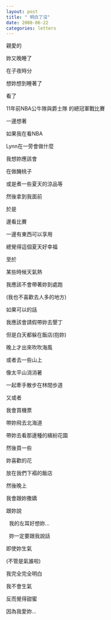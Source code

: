 ```yaml
---
layout: post
title: " 明白了沒"
date: 2008-06-22
categories: letters
---
```



親愛的
 

妳又晚睡了


在子夜時分


想妳想到睡著了


看了


11年前NBA公牛隊與爵士隊
的總冠軍戰比賽


一邊想著


如果我在看NBA


Lynn在一旁會做什麼


我想妳應該會


在做醃桃子


或是煮一些夏天的涼品等


然後拿到我面前


於是


邊看比賽


一邊有東西可以享用


總覺得這個夏天好幸福


至於


某些時候天氣熱


我應該不會帶著妳到處跑


(我也不喜歡去人多的地方)


如果可以的話


我應該會請假帶妳去墾丁


但是白天都躲在飯店(抱妳)


晚上才出來吹吹海風


或者去一些山上


像太平山消消暑


一起牽手散步在林間歩道


又或者


我會買機票


帶妳飛去北海道


帶妳去看那邊種的繽紛花園


然後買一些


妳喜歡的花


放在我們下褟的飯店


然後晚上


我會跟妳撒嬌


跟妳說

 
我的左耳好想妳...


 
妳一定要跟我說話


即使妳生氣


(不管是氣誰啦)


我完全完全明白


我不會生氣


反而覺得甜蜜


因為我愛妳...
